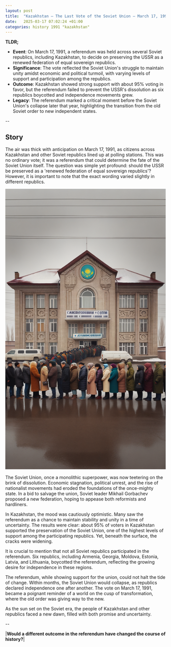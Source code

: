 ```yaml
---
layout: post
title:  "Kazakhstan – The Last Vote of the Soviet Union – March 17, 1991"
date:   2025-03-17 07:02:24 +01:00
categories: history 1991 "kazakhstan"
---
```


**TLDR;**
- **Event**: On March 17, 1991, a referendum was held across several Soviet republics, including Kazakhstan, to decide on preserving the USSR as a renewed federation of equal sovereign republics.
- **Significance**: The vote reflected the Soviet Union's struggle to maintain unity amidst economic and political turmoil, with varying levels of support and participation among the republics.
- **Outcome**: Kazakhstan showed strong support with about 95% voting in favor, but the referendum failed to prevent the USSR's dissolution as six republics boycotted and independence movements grew.
- **Legacy**: The referendum marked a critical moment before the Soviet Union's collapse later that year, highlighting the transition from the old Soviet order to new independent states.

--

## Story

The air was thick with anticipation on March 17, 1991, as citizens across Kazakhstan and other Soviet republics lined up at polling stations. This was no ordinary vote; it was a referendum that could determine the fate of the Soviet Union itself. The question was simple yet profound: should the USSR be preserved as a 'renewed federation of equal sovereign republics'? However, it is important to note that the exact wording varied slightly in different republics.

![Image](/assets/images/17_March_400690fe958fd93a5251571f29e62e57.png)

The Soviet Union, once a monolithic superpower, was now teetering on the brink of dissolution. Economic stagnation, political unrest, and the rise of nationalist movements had eroded the foundations of the once-mighty state. In a bid to salvage the union, Soviet leader Mikhail Gorbachev proposed a new federation, hoping to appease both reformists and hardliners.

In Kazakhstan, the mood was cautiously optimistic. Many saw the referendum as a chance to maintain stability and unity in a time of uncertainty. The results were clear: about 95% of voters in Kazakhstan supported the preservation of the Soviet Union, one of the highest levels of support among the participating republics. Yet, beneath the surface, the cracks were widening.

It is crucial to mention that not all Soviet republics participated in the referendum. Six republics, including Armenia, Georgia, Moldova, Estonia, Latvia, and Lithuania, boycotted the referendum, reflecting the growing desire for independence in these regions.

The referendum, while showing support for the union, could not halt the tide of change. Within months, the Soviet Union would collapse, as republics declared independence one after another. The vote on March 17, 1991, became a poignant reminder of a world on the cusp of transformation, where the old order was giving way to the new.

As the sun set on the Soviet era, the people of Kazakhstan and other republics faced a new dawn, filled with both promise and uncertainty.

--

|**Would a different outcome in the referendum have changed the course of history?**|

